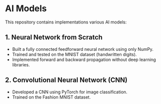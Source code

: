 # AI Models  

This repository contains implementations various AI models:  

## 1. Neural Network from Scratch  
- Built a fully connected feedforward neural network using only NumPy.  
- Trained and tested on the MNIST dataset (handwritten digits).  
- Implemented forward and backward propagation without deep learning libraries.  

## 2. Convolutional Neural Network (CNN)  
- Developed a CNN using PyTorch for image classification.  
- Trained on the Fashion MNIST dataset.   
